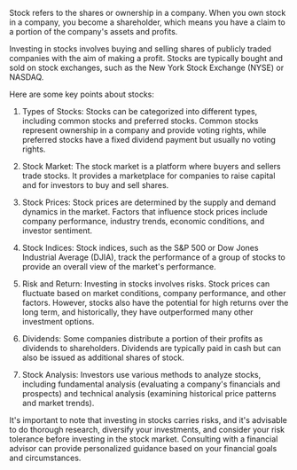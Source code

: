 Stock refers to the shares or ownership in a company. When you own stock in a company, you become a shareholder, which means you have a claim to a portion of the company's assets and profits.

Investing in stocks involves buying and selling shares of publicly traded companies with the aim of making a profit. Stocks are typically bought and sold on stock exchanges, such as the New York Stock Exchange (NYSE) or NASDAQ.

Here are some key points about stocks:

1. Types of Stocks: Stocks can be categorized into different types, including common stocks and preferred stocks. Common stocks represent ownership in a company and provide voting rights, while preferred stocks have a fixed dividend payment but usually no voting rights.

2. Stock Market: The stock market is a platform where buyers and sellers trade stocks. It provides a marketplace for companies to raise capital and for investors to buy and sell shares.

3. Stock Prices: Stock prices are determined by the supply and demand dynamics in the market. Factors that influence stock prices include company performance, industry trends, economic conditions, and investor sentiment.

4. Stock Indices: Stock indices, such as the S&P 500 or Dow Jones Industrial Average (DJIA), track the performance of a group of stocks to provide an overall view of the market's performance.

5. Risk and Return: Investing in stocks involves risks. Stock prices can fluctuate based on market conditions, company performance, and other factors. However, stocks also have the potential for high returns over the long term, and historically, they have outperformed many other investment options.

6. Dividends: Some companies distribute a portion of their profits as dividends to shareholders. Dividends are typically paid in cash but can also be issued as additional shares of stock.

7. Stock Analysis: Investors use various methods to analyze stocks, including fundamental analysis (evaluating a company's financials and prospects) and technical analysis (examining historical price patterns and market trends).

It's important to note that investing in stocks carries risks, and it's advisable to do thorough research, diversify your investments, and consider your risk tolerance before investing in the stock market. Consulting with a financial advisor can provide personalized guidance based on your financial goals and circumstances.